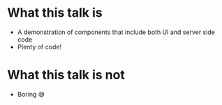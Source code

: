 # What this talk is

- A demonstration of components that include both UI and server side code
- Plenty of code!

# What this talk is not

- Boring 😅
